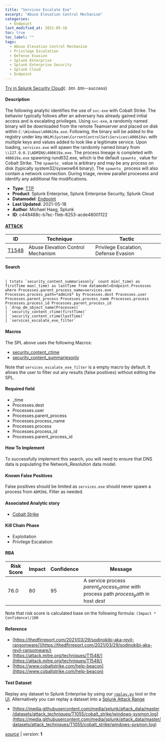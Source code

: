 ```yaml
---
title: "Services Escalate Exe"
excerpt: "Abuse Elevation Control Mechanism"
categories:
  - Endpoint
last_modified_at: 2021-05-18
toc: true
toc_label: ""
tags:
  - Abuse Elevation Control Mechanism
  - Privilege Escalation
  - Defense Evasion
  - Splunk Enterprise
  - Splunk Enterprise Security
  - Splunk Cloud
  - Endpoint
---
```




[Try in Splunk Security Cloud](https://www.splunk.com/en_us/cyber-security.html){: .btn .btn--success}

#### Description

The following analytic identifies the use of `svc-exe` with Cobalt Strike. The behavior typically follows after an adversary has already gained initial access and is escalating privileges. Using `svc-exe`, a randomly named binary will be downloaded from the remote Teamserver and placed on disk within `C:\Windows\400619a.exe`. Following, the binary will be added to the registry under key `HKLM\System\CurrentControlSet\Services\400619a\` with multiple keys and values added to look like a legitimate service. Upon loading, `services.exe` will spawn the randomly named binary from `\\127.0.0.1\ADMIN$\400619a.exe`. The process lineage is completed with `400619a.exe` spawning rundll32.exe, which is the default `spawnto_` value for Cobalt Strike. The `spawnto_` value is arbitrary and may be any process on disk (typically system32/syswow64 binary). The `spawnto_` process will also contain a network connection. During triage, review parallel procesess and identify any additional file modifications.

- **Type**: [TTP](https://github.com/splunk/security_content/wiki/Detection-Analytic-Types)
- **Product**: Splunk Enterprise, Splunk Enterprise Security, Splunk Cloud
- **Datamodel**: [Endpoint](https://docs.splunk.com/Documentation/CIM/latest/User/Endpoint)
- **Last Updated**: 2021-05-18
- **Author**: Michael Haag, Splunk
- **ID**: c448488c-b7ec-11eb-8253-acde48001122


#### [ATT&CK](https://attack.mitre.org/)

| ID             | Technique        |  Tactic             |
| -------------- | ---------------- |-------------------- |
| [T1548](https://attack.mitre.org/techniques/T1548/) | Abuse Elevation Control Mechanism | Privilege Escalation, Defense Evasion |

#### Search

```

| tstats `security_content_summariesonly` count min(_time) as firstTime max(_time) as lastTime from datamodel=Endpoint.Processes where Processes.parent_process_name=services.exe Processes.process_path=*admin$* by Processes.dest Processes.user Processes.parent_process Processes.process_name Processes.process Processes.process_id Processes.parent_process_id 
| `drop_dm_object_name(Processes)` 
| `security_content_ctime(firstTime)` 
| `security_content_ctime(lastTime)` 
| `services_escalate_exe_filter`
```

#### Macros
The SPL above uses the following Macros:
* [security_content_ctime](https://github.com/splunk/security_content/blob/develop/macros/security_content_ctime.yml)
* [security_content_summariesonly](https://github.com/splunk/security_content/blob/develop/macros/security_content_summariesonly.yml)

Note that `services_escalate_exe_filter` is a empty macro by default. It allows the user to filter out any results (false positives) without editing the SPL.

#### Required field
* _time
* Processes.dest
* Processes.user
* Processes.parent_process
* Processes.process_name
* Processes.process
* Processes.process_id
* Processes.parent_process_id


#### How To Implement
To successfully implement this search, you will need to ensure that DNS data is populating the Network_Resolution data model.

#### Known False Positives
False positives should be limited as `services.exe` should never spawn a process from `ADMIN$`. Filter as needed.

#### Associated Analytic story
* [Cobalt Strike](/stories/cobalt_strike)


#### Kill Chain Phase
* Exploitation
* Privilege Escalation



#### RBA

| Risk Score  | Impact      | Confidence   | Message      |
| ----------- | ----------- |--------------|--------------|
| 76.0 | 80 | 95 | A service process $parent_process_name$ with process path $process_path$ in host $dest$ |


Note that risk score is calculated base on the following formula: `(Impact * Confidence)/100`



#### Reference

* [https://thedfirreport.com/2021/03/29/sodinokibi-aka-revil-ransomware/](https://thedfirreport.com/2021/03/29/sodinokibi-aka-revil-ransomware/)
* [https://attack.mitre.org/techniques/T1548/](https://attack.mitre.org/techniques/T1548/)
* [https://www.cobaltstrike.com/help-beacon](https://www.cobaltstrike.com/help-beacon)



#### Test Dataset
Replay any dataset to Splunk Enterprise by using our [`replay.py`](https://github.com/splunk/attack_data#using-replaypy) tool or the [UI](https://github.com/splunk/attack_data#using-ui).
Alternatively you can replay a dataset into a [Splunk Attack Range](https://github.com/splunk/attack_range#replay-dumps-into-attack-range-splunk-server)

* [https://media.githubusercontent.com/media/splunk/attack_data/master/datasets/attack_techniques/T1055/cobalt_strike/windows-sysmon.log](https://media.githubusercontent.com/media/splunk/attack_data/master/datasets/attack_techniques/T1055/cobalt_strike/windows-sysmon.log)



[*source*](https://github.com/splunk/security_content/tree/develop/detections/endpoint/services_escalate_exe.yml) \| *version*: **1**